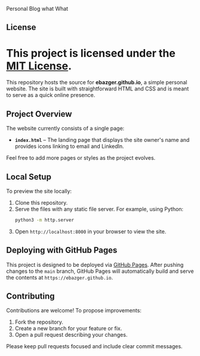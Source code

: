 

Personal Blog what
What

## License
This project is licensed under the [MIT License](LICENSE).
=======

This repository hosts the source for **ebazger.github.io**, a simple personal website.
The site is built with straightforward HTML and CSS and is meant to serve as a quick online presence.

## Project Overview

The website currently consists of a single page:

- **`index.html`** – The landing page that displays the site owner's name and provides icons linking to email and LinkedIn.

Feel free to add more pages or styles as the project evolves.

## Local Setup

To preview the site locally:

1. Clone this repository.
2. Serve the files with any static file server. For example, using Python:
   ```bash
   python3 -m http.server
   ```
3. Open `http://localhost:8000` in your browser to view the site.

## Deploying with GitHub Pages

This project is designed to be deployed via [GitHub Pages](https://pages.github.com/).
After pushing changes to the `main` branch, GitHub Pages will automatically build
and serve the contents at `https://ebazger.github.io`.

## Contributing

Contributions are welcome! To propose improvements:

1. Fork the repository.
2. Create a new branch for your feature or fix.
3. Open a pull request describing your changes.

Please keep pull requests focused and include clear commit messages.

